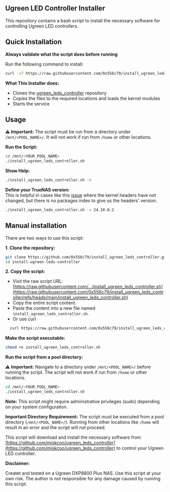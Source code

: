 ## Ugreen LED Controller Installer

This repository contains a bash script to install the necessary software for controlling Ugreen LED controllers.

## Quick Installation
**Always validate what the script does before running**</br>

Run the following command to install:</br>
```bash
curl -sf https://raw.githubusercontent.com/0x556c79/install_ugreen_leds_controller/main/install_ugreen_leds_controller.sh -o install_ugreen_leds_controller.sh ; sudo bash -i install_ugreen_leds_controller.sh
```
**What This Installer does:**

- Clones the [ugreen_leds_controller](https://github.com/miskcoo/ugreen_leds_controller) repository
- Copies the files to the required locations and loads the kernel modules
- Starts the service

## Usage

⚠️ **Important:** The script must be run from a directory under `/mnt/<POOL_NAME>/`. It will not work if run from `/home` or other locations.

**Run the Script:**
```bash
cd /mnt/<YOUR_POOL_NAME>
./install_ugreen_leds_controller.sh
```
**Show Help:**
```bash
./install_ugreen_leds_controller.sh -h
```
**Define your TrueNAS version:**</br>
This is helpful in cases like this [issue](https://github.com/0x556c79/install_ugreen_leds_controller/issues/1) where the kernel headers have not changed, but there is no packages index to give us the headers' version.
```bash
./install_ugreen_leds_controller.sh -v 24.10.0.2
```

## Manual installation

There are two ways to use this script:

**1. Clone the repository:**

```bash
git clone https://github.com/0x556c79/install_ugreen_leds_controller.git
cd install-ugreen-leds-controller
```

**2. Copy the script:**

* Visit the raw script URL: [https://raw.githubusercontent.com/.../install_ugreen_leds_controller.sh](https://raw.githubusercontent.com/0x556c79/install_ugreen_leds_controller/refs/heads/main/install_ugreen_leds_controller.sh)
* Copy the entire script content.
* Paste the content into a new file named `install_ugreen_leds_controller.sh`.
* Or use curl
```bash
  curl https://raw.githubusercontent.com/0x556c79/install_ugreen_leds_controller/refs/heads/main/install_ugreen_leds_controller.sh -o install_ugreen_leds_controller.sh
```

**Make the script executable:**

```bash
chmod +x install_ugreen_leds_controller.sh
```

**Run the script from a pool directory:**

⚠️ **Important:** Navigate to a directory under `/mnt/<POOL_NAME>/` before running the script. The script will not work if run from `/home` or other locations.

```bash
cd /mnt/<YOUR_POOL_NAME>
./install_ugreen_leds_controller.sh
```

**Note:** This script might require administrative privileges (sudo) depending on your system configuration. 

**Important Directory Requirement:** The script must be executed from a pool directory (`/mnt/<POOL_NAME>/`). Running from other locations like `/home` will result in an error and the script will not proceed. 

This script will download and install the necessary software from [https://github.com/miskcoo/ugreen_leds_controller](https://github.com/miskcoo/ugreen_leds_controller) to control your Ugreen LED controller.

**Disclaimer:** 

Createt and tested on a Ugreen DXP8800 Plus NAS.
Use this script at your own risk. The author is not responsible for any damage caused by running this script.
